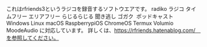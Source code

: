 これはrfriends3というラジコを録音するソフトウエアです。
radiko ラジコ タイムフリー エリアフリー らじるらじる 聞き逃し ゴガク  ポッドキャスト Windows Linux macOS RaspberrypiOS ChromeOS Termux Volumio MoodeAudio に対応しています。
詳しくは、https://rfriends.hatenablog.com/　を参照してください。
